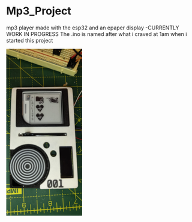 # Mp3_Project

mp3 player made with the esp32 and an epaper display -CURRENTLY WORK IN PROGRESS
The .ino is named after what i craved at 1am when i started this project

<img src="https://github.com/Fins42/Mp3_Project/blob/main/Images/githubImg1.jpg" alt="mp3 player img sorta looks like a panda" style="width:40%; height:auto;">
